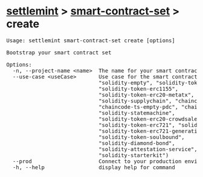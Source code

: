 <h1><a href="../../settlemint.md">settlemint</a> > <a href="../smart-contract-set.md">smart-contract-set</a> > create</h1>

<pre>Usage: settlemint smart-contract-set create [options]

Bootstrap your smart contract set

Options:
  -n, --project-name &lt;name&gt;  The name for your smart contract set project
  --use-case &lt;useCase&gt;       Use case for the smart contract set (choices:
                             &quot;solidity-empty&quot;, &quot;solidity-token-erc20&quot;,
                             &quot;solidity-token-erc1155&quot;,
                             &quot;solidity-token-erc20-metatx&quot;,
                             &quot;solidity-supplychain&quot;, &quot;chaincode-ts-empty&quot;,
                             &quot;chaincode-ts-empty-pdc&quot;, &quot;chaincode-go-empty&quot;,
                             &quot;solidity-statemachine&quot;,
                             &quot;solidity-token-erc20-crowdsale&quot;,
                             &quot;solidity-token-erc721&quot;, &quot;solidity-token-erc721a&quot;,
                             &quot;solidity-token-erc721-generative-art&quot;,
                             &quot;solidity-token-soulbound&quot;,
                             &quot;solidity-diamond-bond&quot;,
                             &quot;solidity-attestation-service&quot;, &quot;solidity-zeto&quot;,
                             &quot;solidity-starterkit&quot;)
  --prod                     Connect to your production environment
  -h, --help                 display help for command
</pre>

